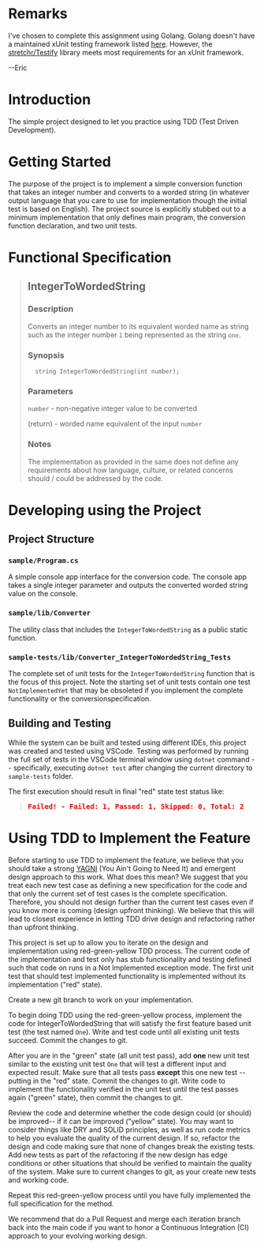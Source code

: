 
# Remarks

I've chosen to complete this assignment using Golang. Golang doesn't have a
maintained xUnit testing framework listed
[here](https://en.wikipedia.org/wiki/List_of_unit_testing_frameworks).
However, the
[stretchr/Testify](https://github.com/stretchr/testify) library
meets most requirements for an xUnit framework.

--Eric

# Introduction 
The simple project designed to let you practice using TDD (Test Driven Development).

# Getting Started
The purpose of the project is to implement a simple conversion function that takes an integer number and converts to a worded string (in whatever output language that you care to use for implementation though the initial test is based on English). The project source is explicitly stubbed out to a minimum implementation that only defines main program, the conversion function declaration, and two unit tests.

# Functional Specification

>## IntegerToWordedString
>
>### Description
>Converts an integer number to its equivalent worded name as string
>such as the integer number `1` being represented as the string `one`.
>
>### Synopsis
>       string IntegerToWordedString(int number);
>
>### Parameters
>   `number`  -   non-negative integer value to be converted
>
>   (return)  -   worded name equivalent of the input `number`
>
>### Notes
>The implementation as provided in the same does not define any requirements
>about how language, culture, or related concerns should / could be
>addressed by the code.

# Developing using the Project

## Project Structure

### `sample/Program.cs`
A simple console app interface for the conversion code. The console app takes a single integer parameter and outputs the converted worded string value on the console.

### `sample/lib/Converter`
The utility class that includes the `IntegerToWordedString` as a public static function.

### `sample-tests/lib/Converter_IntegerToWordedString_Tests`
The complete set of unit tests for the `IntegerToWordedString` function that is the focus of this project. Note the starting set of unit tests contain one test `NotImplementedYet` that may be obsoleted if you implement the complete functionality or the conversionspecification.

## Building and Testing
While the system can be built and tested using different IDEs, this project was created and tested using VSCode. Testing was performed by running the full set of tests in the VSCode terminal window using `dotnet` command -- specifically, executing `dotnet test` after changing the current directory to `sample-tests` folder.

The first execution should result in final "red" state test status like:

><span style='color:red;font-family:monospace;font-weight: bold'>Failed!  - Failed:     1, Passed:     1, Skipped:     0, Total:     2</span>

# Using TDD to Implement the Feature
Before starting to use TDD to implement the feature, we believe that you should take a strong <a href="https://martinfowler.com/bliki/Yagni.html">YAGNI</a> (You Ain't Going to Need It) and emergent design approach to this work. What does this mean? We suggest that you treat each new test case as defining a new specification for the code and that only the current set of test cases is the complete specification. Therefore, you should not design further than the current test cases even if you know more is coming (design upfront thinking). We believe that this will lead to closest experience in letting TDD drive design and refactoring rather than upfront thinking.

This project is set up to allow you to iterate on the design and implementation using red-green-yellow TDD process. The current code of the implementation and test only has stub functionality and testing defined such that code on runs in a Not Implemented exception mode. The first unit test that should test implemented functionality is implemented without its implementation ("red" state).

Create a new git branch to work on your implementation.

To begin doing TDD using the red-green-yellow process, implement the code for IntegerToWordedString that will satisfy the first feature based unit test (the test named `One`). Write and test code until all existing unit tests succeed. Commit the changes to git.

After you are in the "green" state (all unit test pass), add **one** new unit test similar to the existing unit test `One` that will test a different input and expected result. Make sure that all tests pass **except** this one new test -- putting in the "red" state. Commit the changes to git. Write code to implement the functionality verified in the unit test until the test passes again ("green" state), then commit the changes to git.

Review the code and determine whether the code design could (or should) be improved-- if it can be improved ("yellow" state). You may want to consider things like DRY and SOLID principles, as well as run code metrics to help you evaluate the quality of the current design. If so, refactor the design and code making sure that none of changes break the existing tests. Add new tests as part of the refactoring if the new design has edge conditions or other situations that should be verified to maintain the quality of the system. Make sure to current changes to git, as your create new tests and working code.

Repeat this red-green-yellow process until you have fully implemented the full specification for the method.

We recommend that do a Pull Request and merge each iteration branch back into the main code if you want to honor a Continuous Integration (CI) approach to your evolving working design. 
